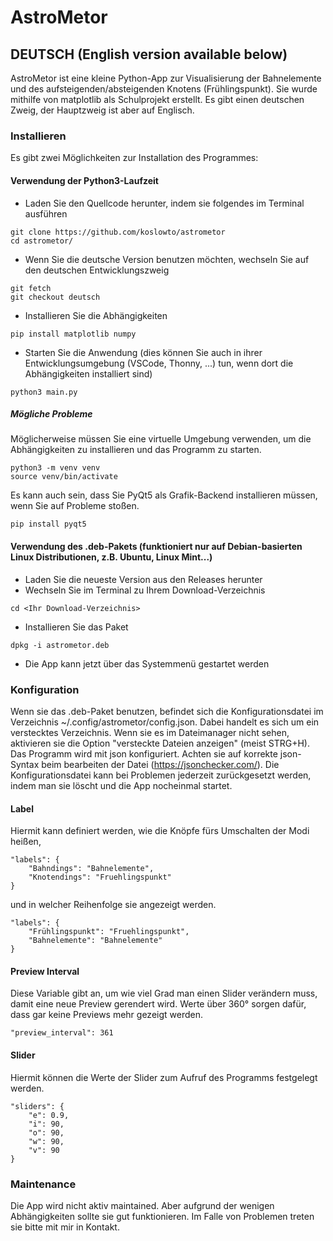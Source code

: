 # AstroMetor

## DEUTSCH (English version available below)

AstroMetor ist eine kleine Python-App zur Visualisierung der Bahnelemente und des aufsteigenden/absteigenden Knotens (Frühlingspunkt). Sie wurde mithilfe von matplotlib als Schulprojekt erstellt. Es gibt einen deutschen Zweig, der Hauptzweig ist aber auf Englisch.
### Installieren
Es gibt zwei Möglichkeiten zur Installation des Programmes:
#### Verwendung der Python3-Laufzeit
* Laden Sie den Quellcode herunter, indem sie folgendes im Terminal ausführen
```
git clone https://github.com/koslowto/astrometor
cd astrometor/
```
* Wenn Sie die deutsche Version benutzen möchten, wechseln Sie auf den deutschen Entwicklungszweig
```
git fetch
git checkout deutsch
```
* Installieren Sie die Abhängigkeiten
```
pip install matplotlib numpy
```
* Starten Sie die Anwendung (dies können Sie auch in ihrer Entwicklungsumgebung (VSCode, Thonny, ...) tun, wenn dort die Abhängigkeiten installiert sind)
```
python3 main.py
```
##### Mögliche Probleme
Möglicherweise müssen Sie eine virtuelle Umgebung verwenden, um die Abhängigkeiten zu installieren und das Programm zu starten.
```
python3 -m venv venv
source venv/bin/activate
```
Es kann auch sein, dass Sie PyQt5 als Grafik-Backend installieren müssen, wenn Sie auf Probleme stoßen.

```
pip install pyqt5
``` 
#### Verwendung des .deb-Pakets (funktioniert nur auf Debian-basierten Linux Distributionen, z.B. Ubuntu, Linux Mint...)
* Laden Sie die neueste Version aus den Releases herunter
* Wechseln Sie im Terminal zu Ihrem Download-Verzeichnis
```
cd <Ihr Download-Verzeichnis>
```
* Installieren Sie das Paket
```
dpkg -i astrometor.deb
```
* Die App kann jetzt über das Systemmenü gestartet werden
### Konfiguration
Wenn sie das .deb-Paket benutzen, befindet sich die Konfigurationsdatei im Verzeichnis ~/.config/astrometor/config.json. Dabei handelt es sich um ein verstecktes Verzeichnis. Wenn sie es im Dateimanager nicht sehen, aktivieren sie die Option "versteckte Dateien anzeigen" (meist STRG+H).
Das Programm wird mit json konfiguriert. Achten sie auf korrekte json-Syntax beim bearbeiten der Datei (https://jsonchecker.com/). Die Konfigurationsdatei kann bei Problemen jederzeit zurückgesetzt werden, indem man sie löscht und die App nocheinmal startet.
#### Label
Hiermit kann definiert werden, wie die Knöpfe fürs Umschalten der Modi heißen,
```
"labels": {
    "Bahndings": "Bahnelemente",
    "Knotendings": "Fruehlingspunkt"
}
```
und in welcher Reihenfolge sie angezeigt werden.
```
"labels": {
    "Frühlingspunkt": "Fruehlingspunkt",
    "Bahnelemente": "Bahnelemente"
}
```
#### Preview Interval
Diese Variable gibt an, um wie viel Grad man einen Slider verändern muss, damit eine neue Preview gerendert wird. Werte über 360° sorgen dafür, dass gar keine Previews mehr gezeigt werden.
```
"preview_interval": 361
```
#### Slider
Hiermit können die Werte der Slider zum Aufruf des Programms festgelegt werden.
```
"sliders": {
    "e": 0.9,
    "i": 90,
    "o": 90,
    "w": 90,
    "v": 90
}
```
### Maintenance
Die App wird nicht aktiv maintained. Aber aufgrund der wenigen Abhängigkeiten sollte sie gut funktionieren. Im Falle von Problemen treten sie bitte mit mir in Kontakt.
